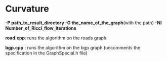 # Curvature




**-P path_to_result_directory -G the_name_of_the_graph**(with the path) **-NI Number_of_Ricci_flow_iterations**


**road.cpp**: runs the algorithm on the roads graph




**bgp.cpp** : runs the algorithm on the bgp graph  (uncomments the specification in the GraphSpecial.h file)


